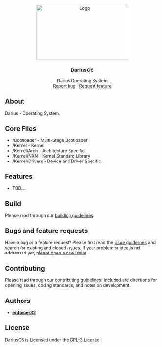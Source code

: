 <p align="center">
  <a href="#license">
    <img src="Resources/Branding/DariusBannerSmall.png" alt="Logo" width=300 height=180>
  </a>

  <h3 align="center">DariusOS</h3>

  <p align="center">
    Darius Operating System
    <br>
    <a href="https://github.com/enforcer32/DariusOS/issues/new?labels=bug">Report bug</a>
    ·
    <a href="https://github.com/enforcer32/DariusOS/issues/new?labels=feature">Request feature</a>
  </p>
</p>

## About

Darius - Operating System.

## Core Files

- /Bootloader - Multi-Stage Bootloader
- /Kernel - Kernel
- /Kernel/Arch - Architecture Specific
- /Kernel/NXN - Kernel Standard Library
- /Kernel/Drivers - Device and Driver Specific

## Features

- TBD....

## Build
Please read through our [building guidelines](https://github.com/enforcer32/DariusOS/blob/master/BUILDING.md).

## Bugs and feature requests

Have a bug or a feature request? Please first read the [issue guidelines](https://github.com/enforcer32/DariusOS/blob/master/CONTRIBUTING.md) and search for existing and closed issues. If your problem or idea is not addressed yet, [please open a new issue](https://github.com/enforcer32/DariusOS/issues/new).

## Contributing

Please read through our [contributing guidelines](https://github.com/enforcer32/DariusOS/blob/master/CONTRIBUTING.md). Included are directions for opening issues, coding standards, and notes on development.
## Authors

- [**enforcer32**](https://github.com/enforcer32)

## License

DariusOS is Licensed under the [GPL-3 License](https://github.com/enforcer32/DariusOS/blob/master/COPYING.txt).

